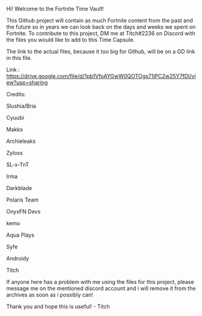 Hi! Welcome to the Fortnite Time Vault!

This Github project will contain as much Fortnite content from the past and the future so in years we can look back on the days and weeks we spent on Fortnite.
To contribute to this project, DM me at Titch#2236 on Discord with the files you would like to add to this Time Capsule. 

The link to the actual files, because it too big for Github, will be on a GD link in this file.

Link : https://drive.google.com/file/d/1pb1VfoAYGwW0QOTOgs71iPC2w25Y7fDl/view?usp=sharing

Credits:

Slushia/Bria

Cyuubi

Makks

Archieleaks

Zyloxs

SL-x-TnT

Irma

Darkblade

Polaris Team

OnyxFN Devs

kemo

Aqua Plays

Syfe

Androidy

Titch

If anyone here has a problem with me using the files for this project, please message me on the mentioned discord account
and i will remove it from the archives as soon as i possibly can!

Thank you and hope this is useful! - Titch
